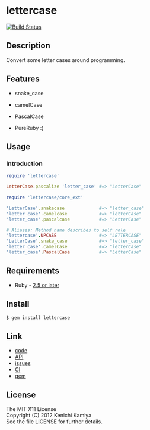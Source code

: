 lettercase
==========

[![Build Status](https://secure.travis-ci.org/kachick/lettercase.png)](http://travis-ci.org/kachick/lettercase)

Description
-----------

Convert some letter cases around programming.

Features
--------

* snake_case
* camelCase
* PascalCase

* PureRuby :)

Usage
-----

### Introduction

```ruby
require 'lettercase'

LetterCase.pascalize 'letter_case' #=> "LetterCase"

require 'lettercase/core_ext'

'LetterCase'.snakecase             #=> "letter_case"
'letter_case'.camelcase            #=> "letterCase"
'letter_case'.pascalcase           #=> "LetterCase"

# Aliases: Method name describes to self role
'lettercase'.UPCASE                #=> "LETTERCASE"
'LetterCase'.snake_case            #=> "letter_case"
'letter_case'.camelCase            #=> "letterCase"
'letter_case'.PascalCase           #=> "LetterCase"
```

Requirements
-------------

* Ruby - [2.5 or later](http://travis-ci.org/#!/kachick/lettercase)

Install
-------

```bash
$ gem install lettercase
```

Link
----

* [code](https://github.com/kachick/lettercase)
* [API](http://kachick.github.com/lettercase/yard/frames.html)
* [issues](https://github.com/kachick/lettercase/issues)
* [CI](http://travis-ci.org/#!/kachick/lettercase)
* [gem](https://rubygems.org/gems/lettercase)

License
--------

The MIT X11 License  
Copyright (C) 2012 Kenichi Kamiya  
See the file LICENSE for further details.
